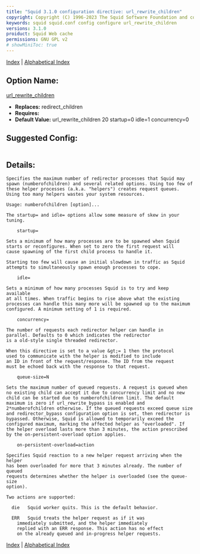 ```yaml
---
title: "Squid 3.1.0 configuration directive: url_rewrite_children"
copyright: Copyright (C) 1996-2023 The Squid Software Foundation and contributors
keywords: squid squid.conf config configure url_rewrite_children
versions: 3.1.0
proiduct: Squid Web cache
permissions: GNU GPL v2
# showMiniToc: true
---
```

[Index](index#toc_url_rewrite_children) | [Alphabetical Index](index_all#toc_url_rewrite_children)

## Option Name:
[url_rewrite_children](#url_rewrite_children)
 * **Replaces:** redirect_children
 * **Requires:** 
 * **Default Value:** url_rewrite_children 20 startup=0 idle=1 concurrency=0


## Suggested Config:
```plaintext

```

## Details:

	Specifies the maximum number of redirector processes that Squid may
	spawn (numberofchildren) and several related options. Using too few of
	these helper processes (a.k.a. "helpers") creates request queues.
	Using too many helpers wastes your system resources.

	Usage: numberofchildren [option]...

	The startup= and idle= options allow some measure of skew in your
	tuning.

		startup=

	Sets a minimum of how many processes are to be spawned when Squid
	starts or reconfigures. When set to zero the first request will
	cause spawning of the first child process to handle it.

	Starting too few will cause an initial slowdown in traffic as Squid
	attempts to simultaneously spawn enough processes to cope.

		idle=

	Sets a minimum of how many processes Squid is to try and keep available
	at all times. When traffic begins to rise above what the existing
	processes can handle this many more will be spawned up to the maximum
	configured. A minimum setting of 1 is required.

		concurrency=

	The number of requests each redirector helper can handle in
	parallel. Defaults to 0 which indicates the redirector
	is a old-style single threaded redirector.

	When this directive is set to a value &gt;= 1 then the protocol
	used to communicate with the helper is modified to include
	an ID in front of the request/response. The ID from the request
	must be echoed back with the response to that request.

		queue-size=N

	Sets the maximum number of queued requests. A request is queued when
	no existing child can accept it due to concurrency limit and no new
	child can be started due to numberofchildren limit. The default
	maximum is zero if url_rewrite_bypass is enabled and
	2*numberofchildren otherwise. If the queued requests exceed queue size
	and redirector_bypass configuration option is set, then redirector is
	bypassed. Otherwise, Squid is allowed to temporarily exceed the
	configured maximum, marking the affected helper as "overloaded". If
	the helper overload lasts more than 3 minutes, the action prescribed
	by the on-persistent-overload option applies.

		on-persistent-overload=action

	Specifies Squid reaction to a new helper request arriving when the helper
	has been overloaded for more that 3 minutes already. The number of queued
	requests determines whether the helper is overloaded (see the queue-size
	option).

	Two actions are supported:

	  die	Squid worker quits. This is the default behavior.

	  ERR	Squid treats the helper request as if it was
		immediately submitted, and the helper immediately
		replied with an ERR response. This action has no effect
		on the already queued and in-progress helper requests.



[Index](index#toc_url_rewrite_children) | [Alphabetical Index](index_all#toc_url_rewrite_children)

